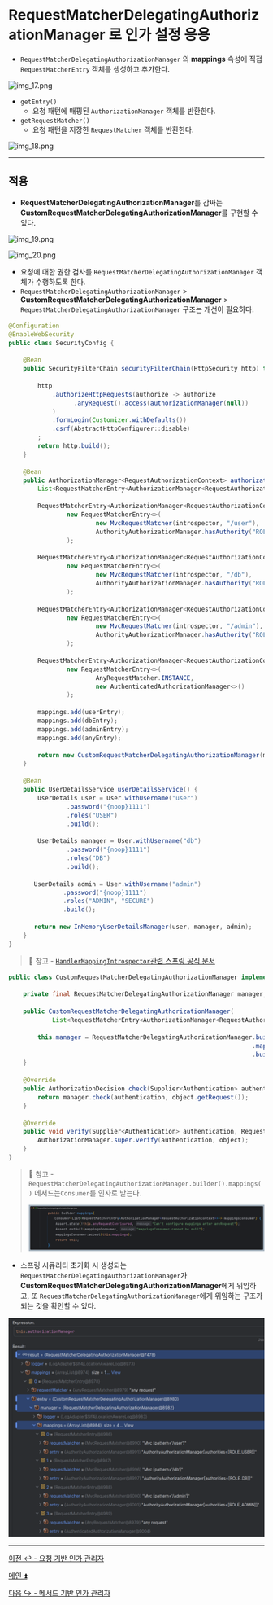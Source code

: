 # RequestMatcherDelegatingAuthorizationManager 로 인가 설정 응용

- `RequestMatcherDelegatingAuthorizationManager` 의 **mappings** 속성에 직접 `RequestMatcherEntry` 객체를 생성하고 추가한다.

![img_17.png](image/img_17.png)

- `getEntry()`
  - 요청 패턴에 매핑된 `AuthorizationManager` 객체를 반환한다.
- `getRequestMatcher()`
  - 요청 패턴을 저장한 `RequestMatcher` 객체를 반환한다.

![img_18.png](image/img_18.png)

---

## 적용

- **RequestMatcherDelegatingAuthorizationManager**를 감싸는 **CustomRequestMatcherDelegatingAuthorizationManager**를 구현할 수 있다.

![img_19.png](image/img_19.png)

![img_20.png](image/img_20.png)

- 요청에 대한 권한 검사를 `RequestMatcherDelegatingAuthorizationManager` 객체가 수행하도록 한다.
- `RequestMatcherDelegatingAuthorizationManager` > **CustomRequestMatcherDelegatingAuthorizationManager** > `RequestMatcherDelegatingAuthorizationManager`
  구조는 개선이 필요하다.

```java
@Configuration
@EnableWebSecurity
public class SecurityConfig {

    @Bean
    public SecurityFilterChain securityFilterChain(HttpSecurity http) throws Exception {

        http
            .authorizeHttpRequests(authorize -> authorize
                  .anyRequest().access(authorizationManager(null))
            )
            .formLogin(Customizer.withDefaults())
            .csrf(AbstractHttpConfigurer::disable)
        ;
        return http.build();
    }

    @Bean
    public AuthorizationManager<RequestAuthorizationContext> authorizationManager(HandlerMappingIntrospector introspector) {
        List<RequestMatcherEntry<AuthorizationManager<RequestAuthorizationContext>>> mappings = new ArrayList<>();
    
        RequestMatcherEntry<AuthorizationManager<RequestAuthorizationContext>> userEntry =
                new RequestMatcherEntry<>(
                        new MvcRequestMatcher(introspector, "/user"),
                        AuthorityAuthorizationManager.hasAuthority("ROLE_USER")
                );
    
        RequestMatcherEntry<AuthorizationManager<RequestAuthorizationContext>> dbEntry =
                new RequestMatcherEntry<>(
                        new MvcRequestMatcher(introspector, "/db"),
                        AuthorityAuthorizationManager.hasAuthority("ROLE_DB")
                );
    
        RequestMatcherEntry<AuthorizationManager<RequestAuthorizationContext>> adminEntry =
                new RequestMatcherEntry<>(
                        new MvcRequestMatcher(introspector, "/admin"),
                        AuthorityAuthorizationManager.hasAuthority("ROLE_ADMIN")
                );
    
        RequestMatcherEntry<AuthorizationManager<RequestAuthorizationContext>> anyEntry =
                new RequestMatcherEntry<>(
                        AnyRequestMatcher.INSTANCE,
                        new AuthenticatedAuthorizationManager<>()
                );
    
        mappings.add(userEntry);
        mappings.add(dbEntry);
        mappings.add(adminEntry);
        mappings.add(anyEntry);

        return new CustomRequestMatcherDelegatingAuthorizationManager(mappings);
    }
    
    @Bean
    public UserDetailsService userDetailsService() {
        UserDetails user = User.withUsername("user")
                .password("{noop}1111")
                .roles("USER")
                .build();

        UserDetails manager = User.withUsername("db")
                .password("{noop}1111")
                .roles("DB")
                .build();

       UserDetails admin = User.withUsername("admin")
               .password("{noop}1111")
               .roles("ADMIN", "SECURE")
               .build();

       return new InMemoryUserDetailsManager(user, manager, admin);
    }
}
```

> 👏 참고 - [`HandlerMappingIntrospector`관련 스프링 공식 문서](https://docs.spring.io/spring-security/reference/servlet/integrations/mvc.html#mvc-requestmatcher)
> 

```java
public class CustomRequestMatcherDelegatingAuthorizationManager implements AuthorizationManager<RequestAuthorizationContext> {

    private final RequestMatcherDelegatingAuthorizationManager manager;

    public CustomRequestMatcherDelegatingAuthorizationManager(
            List<RequestMatcherEntry<AuthorizationManager<RequestAuthorizationContext>>> mappings) {
        
        this.manager = RequestMatcherDelegatingAuthorizationManager.builder()
                                                                   .mappings(maps -> maps.addAll(mappings))
                                                                   .build();
    }

    @Override
    public AuthorizationDecision check(Supplier<Authentication> authentication, RequestAuthorizationContext object) {
        return manager.check(authentication, object.getRequest());
    }

    @Override
    public void verify(Supplier<Authentication> authentication, RequestAuthorizationContext object) {
        AuthorizationManager.super.verify(authentication, object);
    }
}
```

> 👏 참고 - `RequestMatcherDelegatingAuthorizationManager.builder().mappings()` 메서드는`Consumer`를 인자로 받는다.
> 
> ![img_16.png](image_1/img_16.png)

- 스프링 시큐리티 초기화 시 생성되는 `RequestMatcherDelegatingAuthorizationManager`가 **CustomRequestMatcherDelegatingAuthorizationManager**에게 위임하고,
또 `RequestMatcherDelegatingAuthorizationManager`에게 위임하는 구조가 되는 것을 확인할 수 있다.

![img_17.png](image_1/img_17.png)

---

[이전 ↩️ - 요청 기반 인가 관리자](https://github.com/genesis12345678/TIL/blob/main/Spring/security/security/AuthorizationProcess/AuthorityAuthorizationManager.md)

[메인 ⏫](https://github.com/genesis12345678/TIL/blob/main/Spring/security/security/main.md)

[다음 ↪️ - 메서드 기반 인가 관리자](https://github.com/genesis12345678/TIL/blob/main/Spring/security/security/AuthorizationProcess/PreAuthorizeAuthorizationManager.md)